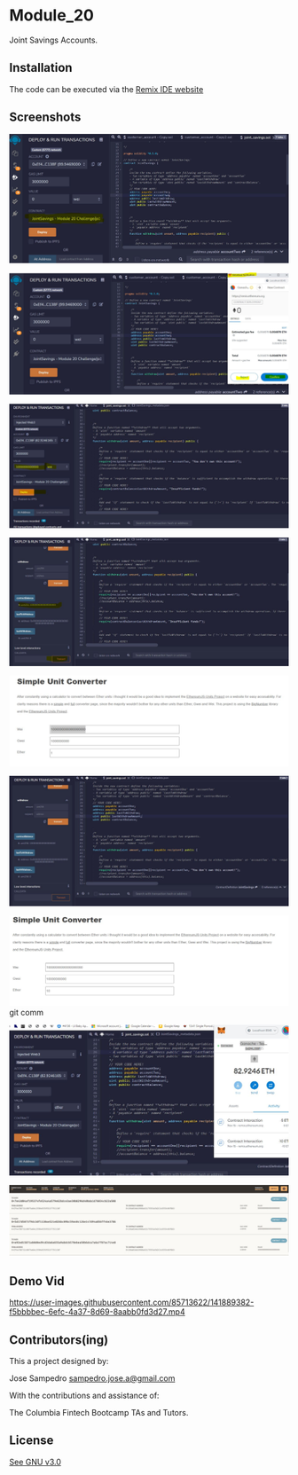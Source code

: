 # Module_20

 Joint Savings Accounts.


## Installation

The code can be executed via the [Remix IDE website ](https://remix.ethereum.org/#optimize=false&runs=200&evmVersion=null&version=soljson-v0.8.7+commit.e28d00a7.js)


## Screenshots

![FrontEnd](/images/contract_name_deploy.JPG)

![Transactions_detail](/images/deploy_metamask_Ganacheacc.JPG)

![Transactions_detail](/images/TRANS1A.JPG)

![Transactions_detail](/images/TRANS1B.JPG)

![Transactions_detail](/images/TRANS1C.JPG)

![Transactions_detail](/images/TRANS2B.JPG)

![Transactions_detail](/images/TRANS2C.JPG)git comm

![Transactions_detail](/images/TRANS3A.JPG)

![Transactions_detail](/images/Ganache_TX.JPG)

## Demo Vid





https://user-images.githubusercontent.com/85713622/141889382-f5bbbbec-6efc-4a37-8d69-8aabb0fd3d27.mp4





## Contributors(ing)
This a project designed by:

Jose Sampedro
sampedro.jose.a@gmail.com

With the contributions and assistance of:

The Columbia Fintech Bootcamp TAs and Tutors.

## License

[See GNU v3.0](https://github.com/IJASI/Challenge-3/blob/491335d4123fae396530363cb79be7070e049796/LICENSE)






